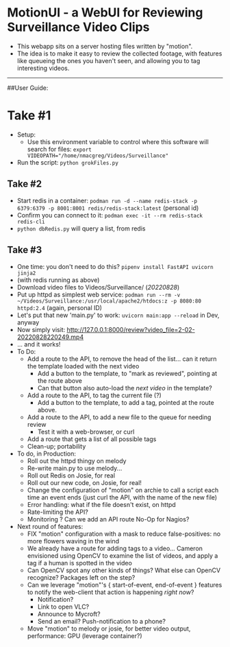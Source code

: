 # MotionUI - a WebUI for Reviewing Surveillance Video Clips

* This webapp sits on a server hosting files written by "motion". 
* The idea is to make it easy to review the collected footage, with features like queueing the ones you haven't seen, and allowing you to tag interesting videos. 

<hr>
##User Guide: 

# Take #1

* Setup: 
    * Use this environment variable to control where this software will search for files: `export VIDEOPATH="/home/nmacgreg/Videos/Surveillance"`
* Run the script: `python grokFiles.py`

## Take #2

* Start redis in a container: `podman run -d --name redis-stack -p 6379:6379 -p 8001:8001 redis/redis-stack:latest`  (personal id)
* Confirm you can connect to it: `podman exec -it --rm redis-stack redis-cli`
* `python dbRedis.py` will query a list, from redis

## Take #3

* One time: you don't need to do this? `pipenv install FastAPI uvicorn jinja2`
* (with redis running as above)
* Download video files to Videos/Surveillance/ (*20220828*)
* Put up httpd as simplest web service: `podman run --rm -v ~/Videos/Surveillance:/usr/local/apache2/htdocs:z -p 8080:80 httpd:2.4` (again, personal ID)
* Let's put that new 'main.py' to work:  `uvicorn main:app --reload` in Dev, anyway
* Now simply visit: http://127.0.0.1:8000/review?video_file=2-02-20220828220249.mp4
* ... and it works!
* To Do: 
    * Add a route to the API, to remove the head of the list... can it return the template loaded with the next video
        * Add a button to the template, to "mark as reviewed", pointing at the route above
        * Can that button also auto-load the *next video* in the template?
    * Add a route to the API, to tag the current file (?)
        * Add a button to the template, to add a tag, pointed at the route above. 
    * Add a route to the API, to add a new file to the queue for needing review
        * Test it with a web-browser, or curl
    * Add a route that gets a list of all possible tags
    * Clean-up; portability
* To do, in Production:
    * Roll out the httpd thingy on melody
    * Re-write main.py to use melody...
    * Roll out Redis on Josie, for real
    * Roll out our new code, on Josie, for real!
    * Change the configuration of "motion" on archie to call a script each time an event ends (just curl the API, with the name of the new file)
    * Error handling: what if the file doesn't exist, on httpd
    * Rate-limiting the API?
    * Monitoring ?  Can we add an API route No-Op for Nagios?
* Next round of features:
    * FIX "motion" configuration with a mask to reduce false-positives: no more flowers waving in the wind
    * We already have a route for adding tags to a video...  Cameron envisioned using OpenCV to examine the list of videos, and apply a tag if a human is spotted in the video
    * Can OpenCV spot any other kinds of things?  What else can OpenCV recognize?  Packages left on the step?
    * Can we leverage "motion"'s { start-of-event, end-of-event } features to notify the web-client that action is happening *right now*? 
        * Notification? 
        * Link to open VLC?
        * Announce to Mycroft? 
        * Send an email?  Push-notification to a phone?
    * Move "motion" to melody or josie, for better video output, performance: GPU (leverage container?)
